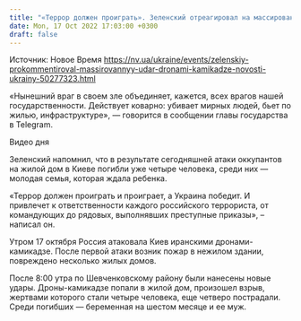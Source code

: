 ```yaml
---
title: "«Террор должен проиграть». Зеленский отреагировал на массированный удар дронами-камикадзе по городам Украины"
date: Mon, 17 Oct 2022 17:03:00 +0300
draft: false
---
```

Источник: Новое Время https://nv.ua/ukraine/events/zelenskiy-prokommentiroval-massirovannyy-udar-dronami-kamikadze-novosti-ukrainy-50277323.html


«Нынешний враг в своем зле объединяет, кажется, всех врагов нашей государственности. Действует коварно: убивает мирных людей, бьет по жилью, инфраструктуре», — говорится в сообщении главы государства в Telegram.

 Видео дня   

Зеленский напомнил, что в результате сегодняшней атаки оккупантов на жилой дом в Киеве погибли уже четыре человека, среди них — молодая семья, которая ждала ребенка.

«Террор должен проиграть и проиграет, а Украина победит. И привлечет к ответственности каждого российского террориста, от командующих до рядовых, выполнявших преступные приказы», – написал он.

Утром 17 октября Россия атаковала Киев иранскими дронами-камикадзе. После первой атаки возник пожар в нежилом здании, повреждено несколько жилых домов.

После 8:00 утра по Шевченковскому району были нанесены новые удары. Дроны-камикадзе попали в жилой дом, произошел взрыв, жертвами которого стали четыре человека, еще четверо пострадали. Среди погибших — беременная на шестом месяце и ее муж.
